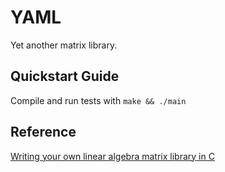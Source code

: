 # YAML

Yet another matrix library.

## Quickstart Guide

Compile and run tests with `make && ./main`

## Reference

[Writing your own linear algebra matrix library in C][1]

[1]: https://www.andreinc.net/2021/01/20/writing-your-own-linear-algebra-matrix-library-in-c
